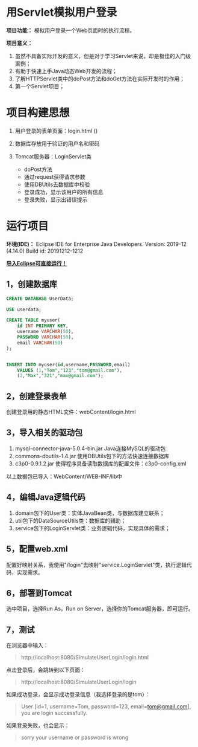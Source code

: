 # 用Servlet模拟用户登录

**项目功能：** 模拟用户登录一个Web页面时的执行流程。

**项目意义：**

1. 虽然不具备实际开发的意义，但是对于学习Servlet来说，却是极佳的入门级案例；
2. 有助于快速上手Java动态Web开发的流程；
3. 了解HTTPServlet类中的doPost方法和doGet方法在实际开发时的作用；
4. 第一个Servlet项目；



# 项目构建思想

1. 用户登录的表单页面：login.html ()

2. 数据库存放用于验证的用户名和密码

2. Tomcat服务器：LoginServlet类
   - doPost方法
   - 通过request获得请求参数
   - 使用DBUtils去数据库中校验
   - 登录成功，显示该用户的所有信息
   - 登录失败，显示出错误提示
   
   

# 运行项目

**环境(IDE)：**
	Eclipse IDE for Enterprise Java Developers.
	Version: 2019-12 (4.14.0)
	Build id: 20191212-1212

<u>**导入Eclipse可直接运行！**</u>



## 1，创建数据库

```sql
CREATE DATABASE UserData;

USE userdata;

CREATE TABLE myuser(
	id INT PRIMARY KEY,
	username VARCHAR(50),
	PASSWORD VARCHAR(50),
	email VARCHAR(50)
);


INSERT INTO myuser(id,username,PASSWORD,email)
	VALUES (1,"Tom","123","tom@gmail.com"),
	(2,"Max","321","max@gmail.com");
```



## 2，创建登录表单

创建登录用的静态HTML文件：webContent/login.html



## 3，导入相关的驱动包

1. mysql-connector-java-5.0.4-bin.jar    Java连接MySQL的驱动包
2. commons-dbutils-1.4.jar    使用DBUtils包下的方法快速连接数据库
3. c3p0-0.9.1.2.jar    使得程序具备读取数据库的配置文件：c3p0-config.xml

以上数据包已导入：WebContent/WEB-INF/lib中



## 4，编辑Java逻辑代码

1. domain包下的User类：实体JavaBean类，与数据库建立联系；
2. util包下的DataSourceUtils类：数据库的辅助；
3. service包下的LoginServlet类：业务逻辑代码，实现具体的需求；



## 5，配置web.xml

配置好映射关系，我使用"/login"去映射"service.LoginServlet"类，执行逻辑代码，实现需求。



## 6，部署到Tomcat

选中项目，选择Run As，Run on Server，选择你的Tomcat服务器，即可运行。



## 7，测试

在浏览器中输入：

> http://localhost:8080/SimulateUserLogin/login.html

点击登录后，会跳转到以下页面：

> http://localhost:8080/SimulateUserLogin/login

如果成功登录，会显示成功登录信息（我选择登录的是tom）：

> User [id=1, username=Tom, password=123, email=tom@gmail.com], you are login successfully.

如果登录失败，也会显示：

> sorry your username or password is wrong

